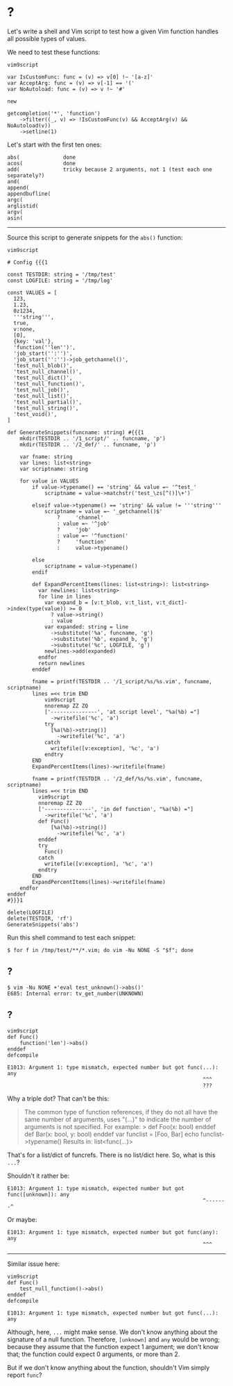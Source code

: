 # ?

Let's write a shell and Vim script to  test how a given Vim function handles all
possible types of values.

We need to test these functions:

    vim9script

    var IsCustomFunc: func = (v) => v[0] !~ '[a-z]'
    var AcceptArg: func = (v) => v[-1] == '('
    var NoAutoload: func = (v) => v !~ '#'

    new

    getcompletion('*', 'function')
        ->filter((_, v) => !IsCustomFunc(v) && AcceptArg(v) && NoAutoload(v))
        ->setline(1)

Let's start with the first ten ones:

    abs(              done
    acos(             done
    add(              tricky because 2 arguments, not 1 (test each one separately?)
    and(
    append(
    appendbufline(
    argc(
    arglistid(
    argv(
    asin(

---

Source this script to generate snippets for the `abs()` function:

    vim9script

    # Config {{{1

    const TESTDIR: string = '/tmp/test'
    const LOGFILE: string = '/tmp/log'

    const VALUES = [
      123,
      1.23,
      0z1234,
      '''string''',
      true,
      v:none,
      [0],
      {key: 'val'},
      'function(''len'')',
      'job_start('':'')',
      'job_start('':'')->job_getchannel()',
      'test_null_blob()',
      'test_null_channel()',
      'test_null_dict()',
      'test_null_function()',
      'test_null_job()',
      'test_null_list()',
      'test_null_partial()',
      'test_null_string()',
      'test_void()',
    ]

    def GenerateSnippets(funcname: string) #{{{1
        mkdir(TESTDIR .. '/1_script/' .. funcname, 'p')
        mkdir(TESTDIR .. '/2_def/' .. funcname, 'p')

        var fname: string
        var lines: list<string>
        var scriptname: string

        for value in VALUES
            if value->typename() == 'string' && value =~ '^test_'
                scriptname = value->matchstr('test_\zs[^()]\+')

            elseif value->typename() == 'string' && value != '''string'''
                scriptname = value =~ '_getchannel()$'
                    ?     'channel'
                    : value =~ '^job'
                    ?     'job'
                    : value =~ '^function('
                    ?     'function'
                    :     value->typename()

            else
                scriptname = value->typename()
            endif

            def ExpandPercentItems(lines: list<string>): list<string>
              var newlines: list<string>
              for line in lines
                var expand_b = [v:t_blob, v:t_list, v:t_dict]->index(type(value)) >= 0
                  ? value->string()
                  : value
                var expanded: string = line
                  ->substitute('%a', funcname, 'g')
                  ->substitute('%b', expand_b, 'g')
                  ->substitute('%c', LOGFILE, 'g')
                newlines->add(expanded)
              endfor
              return newlines
            enddef

            fname = printf(TESTDIR .. '/1_script/%s/%s.vim', funcname, scriptname)
            lines =<< trim END
                vim9script
                nnoremap ZZ ZQ
                ['---------------', 'at script level', "%a(%b) ="]
                  ->writefile('%c', 'a')
                try
                  [%a(%b)->string()]
                    ->writefile('%c', 'a')
                catch
                  writefile([v:exception], '%c', 'a')
                endtry
            END
            ExpandPercentItems(lines)->writefile(fname)

            fname = printf(TESTDIR .. '/2_def/%s/%s.vim', funcname, scriptname)
            lines =<< trim END
              vim9script
              nnoremap ZZ ZQ
              ['---------------', 'in def function', "%a(%b) ="]
                ->writefile('%c', 'a')
              def Func()
                  [%a(%b)->string()]
                    ->writefile('%c', 'a')
              enddef
              try
                Func()
              catch
                writefile([v:exception], '%c', 'a')
              endtry
            END
            ExpandPercentItems(lines)->writefile(fname)
        endfor
    enddef
    #}}}1

    delete(LOGFILE)
    delete(TESTDIR, 'rf')
    GenerateSnippets('abs')

Run this shell command to test each snippet:

    $ for f in /tmp/test/**/*.vim; do vim -Nu NONE -S "$f"; done

## ?

    $ vim -Nu NONE +'eval test_unknown()->abs()'
    E685: Internal error: tv_get_number(UNKNOWN)

## ?
```vim
vim9script
def Func()
    function('len')->abs()
enddef
defcompile
```
    E1013: Argument 1: type mismatch, expected number but got func(...): any
                                                                   ^^^
                                                                   ???

Why a triple dot?  That can't be this:

   > The common type of function references, if they do not all have the same
   > number of arguments, uses "(...)" to indicate the number of arguments is not
   > specified.  For example: >
   >         def Foo(x: bool)
   >         enddef
   >         def Bar(x: bool, y: bool)
   >         enddef
   >         var funclist = [Foo, Bar]
   >         echo funclist->typename()
   > Results in:
   >         list<func(...)>

That's for a list/dict of funcrefs.  There is no list/dict here.
So, what is this `...`?

Shouldn't it rather be:

    E1013: Argument 1: type mismatch, expected number but got func([unknown]): any
                                                                   ^-------^

Or maybe:

    E1013: Argument 1: type mismatch, expected number but got func(any): any
                                                                   ^^^

---

Similar issue here:
```vim
vim9script
def Func()
    test_null_function()->abs()
enddef
defcompile
```
    E1013: Argument 1: type mismatch, expected number but got func(...): any

Although, here, `...` might make sense.
We don't know anything about the signature of a null function.
Therefore, `[unknown]`  and `any` would be  wrong; because they assume  that the
function expect  1 argument;  we don't  know that; the  function could  expect 0
arguments, or more than 2.

But if we don't know anything about the function, shouldn't Vim simply report `func`?
